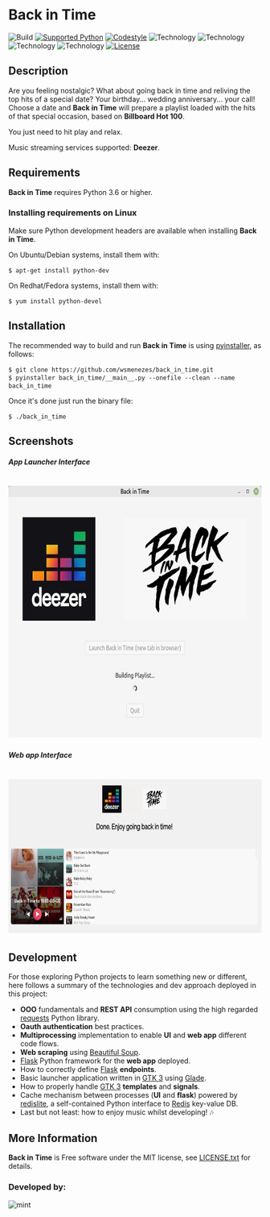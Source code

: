 # Back in Time

![Build](https://img.shields.io/badge/build-passing-green.svg)
[![Supported Python](https://img.shields.io/badge/python-3.6,3.7,3.8-blue.svg)](https://pypi.python.org/pypi/redislite/)
[![Codestyle](https://img.shields.io/badge/code%20style-pep8-blue.svg)](https://www.python.org/dev/peps/pep-0008/)
![Technology](https://img.shields.io/badge/BeautifulSoup-powered-green.svg)
![Technology](https://img.shields.io/badge/flask-powered-green.svg)
![Technology](https://img.shields.io/badge/redislite-powered-green.svg)
![Technology](https://img.shields.io/badge/GTK3-powered-green.svg)
[![License](https://img.shields.io/badge/license-MIT-lightgrey.svg)](https://opensource.org/licenses/MIT)

## Description

Are you feeling nostalgic? What about going back in time and reliving the top hits of a special date? 
Your birthday... wedding anniversary... your call! Choose a date and  **Back in Time** will prepare a 
playlist loaded with the hits of that special occasion, based on **Billboard Hot 100**.

You just need to hit play and relax.

Music streaming services supported: **Deezer**.

## Requirements

**Back in Time** requires Python 3.6 or higher.

### Installing requirements on Linux

Make sure Python development headers are available when installing **Back in Time**.

On Ubuntu/Debian systems, install them with:

```console
$ apt-get install python-dev
```

On Redhat/Fedora systems, install them with:

```console
$ yum install python-devel
```
    
## Installation

The recommended way to build and run **Back in Time** is using [pyinstaller](https://pyinstaller.org/en/stable/), as follows:

```console
$ git clone https://github.com/wsmenezes/back_in_time.git
$ pyinstaller back_in_time/__main__.py --onefile --clean --name back_in_time
```

Once it's done just run the binary file: 

```console
$ ./back_in_time
```

## Screenshots

##### App Launcher Interface

# <img src="./screenshots/gtk_ui.jpg" height=500 alt="Back In Time" />

##### Web app Interface

# <img src="./screenshots/wen_app.jpg" height=305 alt="Back In Time" />

## Development

For those exploring Python projects to learn something new or different, here follows a summary of the 
technologies and dev approach deployed in this project:

* **OOO** fundamentals and **REST API** consumption using the high regarded [requests](https://requests.readthedocs.io/en/latest/) Python library.
* **Oauth authentication** best practices.
* **Multiprocessing** implementation to enable **UI** and **web app** different code flows.
* **Web scraping** using [Beautiful Soup](https://www.crummy.com/software/BeautifulSoup/bs4/doc/).
* [Flask](https://flask.palletsprojects.com/en/2.2.x/) Python framework for the **web app** deployed.
* How to correctly define [Flask](https://flask.palletsprojects.com/en/2.2.x/) **endpoints**.
* Basic launcher application written in [GTK 3](https://www.gtk.org/) using [Glade](https://glade.gnome.org/).
* How to properly handle [GTK 3](https://www.gtk.org/) **templates** and **signals**.
* Cache mechanism between processes (**UI** and **flask**) powered by [redislite](https://github.com/yahoo/redislite), 
a self-contained Python interface to [Redis](https://redis.io/) key-value DB.
* Last but not least: how to enjoy music whilst developing! 🎶

## More Information

**Back in Time** is Free software under the MIT license, see [LICENSE.txt](./LICENSE.txt) for details.

### **Developed by**:

![mint](https://www.linuxmint.com/img/signatures/donors/8410.png?time=1666829753)
